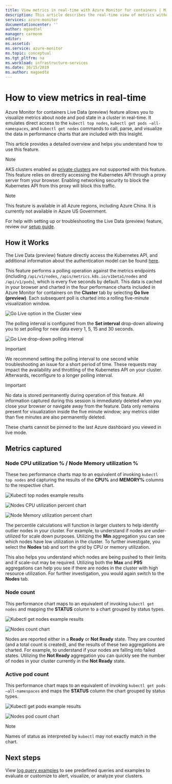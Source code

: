 ```yaml
---
title: View metrics in real-time with Azure Monitor for containers | Microsoft Docs
description: This article describes the real-time view of metrics without using kubectl with Azure Monitor for containers.
services: azure-monitor
documentationcenter: ''
author: mgoedtel
manager: carmonm
editor: 
ms.assetid: 
ms.service: azure-monitor
ms.topic: conceptual
ms.tgt_pltfrm: na
ms.workload: infrastructure-services
ms.date: 10/15/2019
ms.author: magoedte
---
```


# How to view metrics in real-time

Azure Monitor for containers Live Data (preview) feature allows you to visualize metrics about node and pod state in a cluster in real-time. It emulates direct access to the `kubectl top nodes`, `kubectl get pods –all-namespaces`, and `kubectl get nodes` commands to call, parse, and visualize the data in performance charts that are included with this Insight. 

This article provides a detailed overview and helps you understand how to use this feature.  

>[!NOTE]
>AKS clusters enabled as [private clusters](https://azure.microsoft.com/updates/aks-private-cluster/) are not supported with this feature. This feature relies on directly accessing the Kubernetes API through a proxy server from your browser. Enabling networking security to block the Kubernetes API from this proxy will block this traffic. 

>[!NOTE]
>This feature is available in all Azure regions, including Azure China. It is currently not available in Azure US Government.

For help with setting up or troubleshooting the Live Data (preview) feature, review our [setup guide](container-insights-livedata-setup.md).

## How it Works 

The Live Data (preview) feature directly access the Kubernetes API, and additional information about the authentication model can be found [here](https://kubernetes.io/docs/concepts/overview/kubernetes-api/). 

This feature performs a polling operation against the metrics endpoints (including `/api/v1/nodes`, `/apis/metrics.k8s.io/v1beta1/nodes` and `/api/v1/pods`), which is every five seconds by default. This data is cached in your browser and charted in the four performance charts included in Azure Monitor for containers on the **Cluster** tab by selecting **Go live (preview)**. Each subsequent poll is charted into a rolling five-minute visualization window. 

![Go Live option in the Cluster view](./media/container-insights-livedata-metrics/cluster-view-go-live-example-01.png)

The polling interval is configured from the **Set interval** drop-down allowing you to set polling for new data every 1, 5, 15 and 30 seconds. 

![Go Live drop-down polling interval](./media/container-insights-livedata-metrics/cluster-view-polling-interval-dropdown.ping.png)

>[!IMPORTANT]
>We recommend setting the polling interval to one second while troubleshooting an issue for a short period of time. These requests may impact the availability and throttling of the Kubernetes API on your cluster. Afterwards, reconfigure to a longer polling interval. 

>[!IMPORTANT]
>No data is stored permanently during operation of this feature. All information captured during this session is immediately deleted when you close your browser or navigate away from the feature. Data only remains present for visualization inside the five minute window; any metrics older than five minutes are also permanently deleted.

These charts cannot be pinned to the last Azure dashboard you viewed in live mode.

## Metrics captured

### Node CPU utilization % / Node Memory utilization % 

These two performance charts map to an equivalent of invoking `kubectl top nodes` and capturing the results of the **CPU%** and **MEMORY%** columns to the respective chart. 

![Kubectl top nodes example results](./media/container-insights-livedata-metrics/kubectl-top-nodes-example.png)

![Nodes CPU utilization percent chart](./media/container-insights-livedata-metrics/cluster-view-node-cpu-util.png)

![Node Memory utilization percent chart](./media/container-insights-livedata-metrics/cluster-view-node-memory-util.png)

The percentile calculations will function in larger clusters to help identify outlier nodes in your cluster. For example, to understand if nodes are under-utilized for scale down purposes. Utilizing the **Min** aggregation you can see which nodes have low utilization in the cluster. To further investigate, you select the **Nodes** tab and sort the grid by CPU or memory utilization.

This also helps you understand which nodes are being pushed to their limits and if scale-out may be required. Utilizing both the **Max** and **P95** aggregations can help you see if there are nodes in the cluster with high resource utilization. For further investigation, you would again switch to the **Nodes** tab.

### Node count

This performance chart maps to an equivalent of invoking `kubectl get nodes` and mapping the **STATUS** column to a chart grouped by status types.

![Kubectl get nodes example results](./media/container-insights-livedata-metrics/kubectl-get-nodes-example.png)

![Nodes count chart](./media/container-insights-livedata-metrics/cluster-view-node-count-01.png)

Nodes are reported either in a **Ready** or **Not Ready** state. They are counted (and a total count is created), and the results of these two aggregations are charted.
For example, to understand if your nodes are falling into failed states. Utilizing the **Not Ready** aggregation you can quickly see the number of nodes in your cluster currently in the **Not Ready** state.

### Active pod count

This performance chart maps to an equivalent of invoking `kubectl get pods –all-namespaces` and maps the **STATUS** column the chart grouped by status types.

![Kubectl get pods example results](./media/container-insights-livedata-metrics/kubectl-get-pods-example.png)

![Nodes pod count chart](./media/container-insights-livedata-metrics/cluster-view-node-pod-count.png)

>[!NOTE]
>Names of status as interpreted by `kubectl` may not exactly match in the chart. 

## Next steps

View [log query examples](container-insights-log-search.md#search-logs-to-analyze-data) to see predefined queries and examples to evaluate or customize to alert, visualize, or analyze your clusters.
